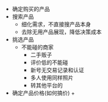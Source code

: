 

+ 确定购买的产品
+ 搜索产品
  + 细化需求，不直接搜产品本身
  + 去除无用产品展现，降低决策成本
+ 挑选产品
  + 不能碰的商家
    + 二手贩子
    + 评价低的不能碰
    + 新号无交易记录和认证
    + 多人使用同样照片
    + 转其他平台的
+ 确定产品价格(如何搞价)
  + 